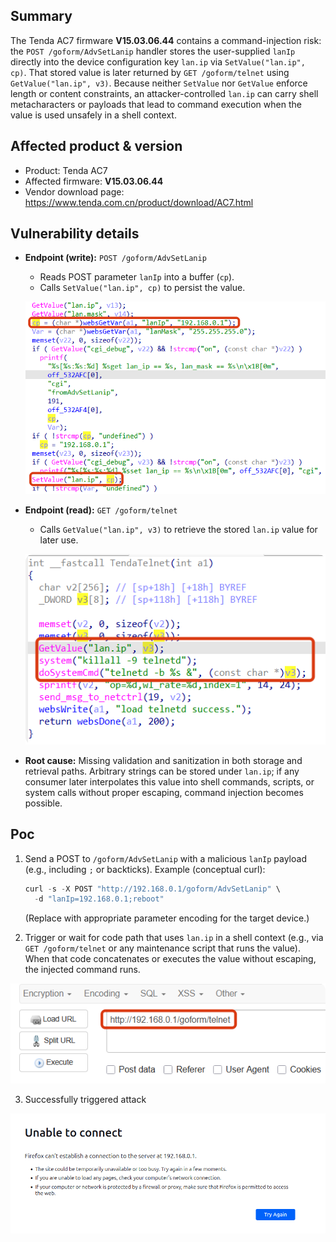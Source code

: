 ## Summary

The Tenda AC7 firmware **V15.03.06.44** contains a command-injection risk: the `POST /goform/AdvSetLanip` handler stores the user-supplied `lanIp` directly into the device configuration key `lan.ip` via `SetValue("lan.ip", cp)`. That stored value is later returned by `GET /goform/telnet` using `GetValue("lan.ip", v3)`. Because neither `SetValue` nor `GetValue` enforce length or content constraints, an attacker-controlled `lan.ip` can carry shell metacharacters or payloads that lead to command execution when the value is used unsafely in a shell context.

## Affected product & version

- Product: Tenda AC7
- Affected firmware: **V15.03.06.44**
- Vendor download page: https://www.tenda.com.cn/product/download/AC7.html

## Vulnerability details

- **Endpoint (write):** `POST /goform/AdvSetLanip`

  - Reads POST parameter `lanIp` into a buffer (`cp`).
  - Calls `SetValue("lan.ip", cp)` to persist the value.

  ![](https://raw.githubusercontent.com/abcdefg-png/images2/main/%E5%B1%80%E9%83%A8%E6%88%AA%E5%8F%96_20251005_092014.png)

- **Endpoint (read):** `GET /goform/telnet`

  - Calls `GetValue("lan.ip", v3)` to retrieve the stored `lan.ip` value for later use.

  ![](https://raw.githubusercontent.com/abcdefg-png/images2/main/%E5%B1%80%E9%83%A8%E6%88%AA%E5%8F%96_20251005_092131.png)

- **Root cause:** Missing validation and sanitization in both storage and retrieval paths. Arbitrary strings can be stored under `lan.ip`; if any consumer later interpolates this value into shell commands, scripts, or system calls without proper escaping, command injection becomes possible.

## Poc

1. Send a POST to `/goform/AdvSetLanip` with a malicious `lanIp` payload (e.g., including `;` or backticks).
    Example (conceptual curl):

   ```python
   curl -s -X POST "http://192.168.0.1/goform/AdvSetLanip" \
     -d "lanIp=192.168.0.1;reboot"
   ```

   (Replace with appropriate parameter encoding for the target device.)

2. Trigger or wait for code path that uses `lan.ip` in a shell context (e.g., via `GET /goform/telnet` or any maintenance script that runs the value). When that code concatenates or executes the value without escaping, the injected command runs.

![](https://raw.githubusercontent.com/abcdefg-png/images2/main/%E5%B1%80%E9%83%A8%E6%88%AA%E5%8F%96_20251005_092243.png)

3. Successfully triggered attack

![](https://raw.githubusercontent.com/abcdefg-png/images2/main/%E5%B1%80%E9%83%A8%E6%88%AA%E5%8F%96_20251005_091337.png)
